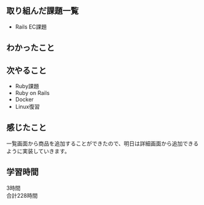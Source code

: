 ## 取り組んだ課題一覧
- Rails EC課題

## わかったこと


## 次やること
- Ruby課題
- Ruby on Rails
- Docker
- Linux復習

## 感じたこと
一覧画面から商品を追加することができたので、明日は詳細画面から追加できるように実装していきます。

## 学習時間
3時間<br />
合計228時間